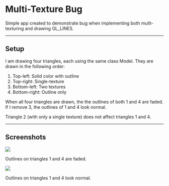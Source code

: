 # Multi-Texture Bug

Simple app created to demonstrate bug when implementing both mulit-texturing and drawing GL_LINES.

---

## Setup
I am drawing four triangles, each using the same class Model.  They are drawn in the following order:

1. Top-left: Solid color with outline
2. Top-right: Single-texture
3. Bottom-left: Two textures
4. Bottom-right: Outline only

When all four triangles are drawn, the the outlines of both 1 and 4 are faded.  If I remove 3, the outlines of 1 and 4 look normal.

Triangle 2 (with only a single texture) does not affect triangles 1 and 4.

---

## Screenshots
<img src="http://i.imgur.com/Id2e7.png" />

Outlines on triangles 1 and 4 are faded.

<img src="http://imgur.com/GZwf6.png" />

Outlines on triangles 1 and 4 look normal.

